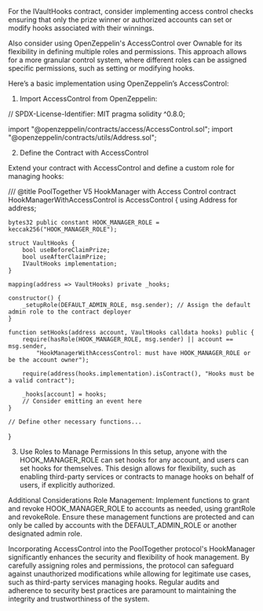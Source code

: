 For the IVaultHooks contract, consider implementing access control checks ensuring that only the prize winner or authorized accounts can set or modify hooks associated with their winnings.

Also consider using OpenZeppelin's AccessControl over Ownable for its flexibility in defining multiple roles and permissions. This approach allows for a more granular control system, where different roles can be assigned specific permissions, such as setting or modifying hooks.

Here’s a basic implementation using OpenZeppelin’s AccessControl:


1. Import AccessControl from OpenZeppelin:

// SPDX-License-Identifier: MIT
pragma solidity ^0.8.0;

import "@openzeppelin/contracts/access/AccessControl.sol";
import "@openzeppelin/contracts/utils/Address.sol";


2. Define the Contract with AccessControl

Extend your contract with AccessControl and define a custom role for managing hooks:

/// @title PoolTogether V5 HookManager with Access Control
contract HookManagerWithAccessControl is AccessControl {
    using Address for address;

    bytes32 public constant HOOK_MANAGER_ROLE = keccak256("HOOK_MANAGER_ROLE");

    struct VaultHooks {
        bool useBeforeClaimPrize;
        bool useAfterClaimPrize;
        IVaultHooks implementation;
    }

    mapping(address => VaultHooks) private _hooks;

    constructor() {
        _setupRole(DEFAULT_ADMIN_ROLE, msg.sender); // Assign the default admin role to the contract deployer
    }

    function setHooks(address account, VaultHooks calldata hooks) public {
        require(hasRole(HOOK_MANAGER_ROLE, msg.sender) || account == msg.sender,
            "HookManagerWithAccessControl: must have HOOK_MANAGER_ROLE or be the account owner");

        require(address(hooks.implementation).isContract(), "Hooks must be a valid contract");

        _hooks[account] = hooks;
        // Consider emitting an event here
    }

    // Define other necessary functions...
}

3. Use Roles to Manage Permissions
In this setup, anyone with the HOOK_MANAGER_ROLE can set hooks for any account, and users can set hooks for themselves. This design allows for flexibility, such as enabling third-party services or contracts to manage hooks on behalf of users, if explicitly authorized.

Additional Considerations
Role Management: Implement functions to grant and revoke HOOK_MANAGER_ROLE to accounts as needed, using grantRole and revokeRole. Ensure these management functions are protected and can only be called by accounts with the DEFAULT_ADMIN_ROLE or another designated admin role.

Incorporating AccessControl into the PoolTogether protocol's HookManager significantly enhances the security and flexibility of hook management. By carefully assigning roles and permissions, the protocol can safeguard against unauthorized modifications while allowing for legitimate use cases, such as third-party services managing hooks. Regular audits and adherence to security best practices are paramount to maintaining the integrity and trustworthiness of the system.

